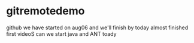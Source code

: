 # gitremotedemo
github we have started on aug06 and we'll finish by today
almost finished first videoS
can we start java and ANT toady
